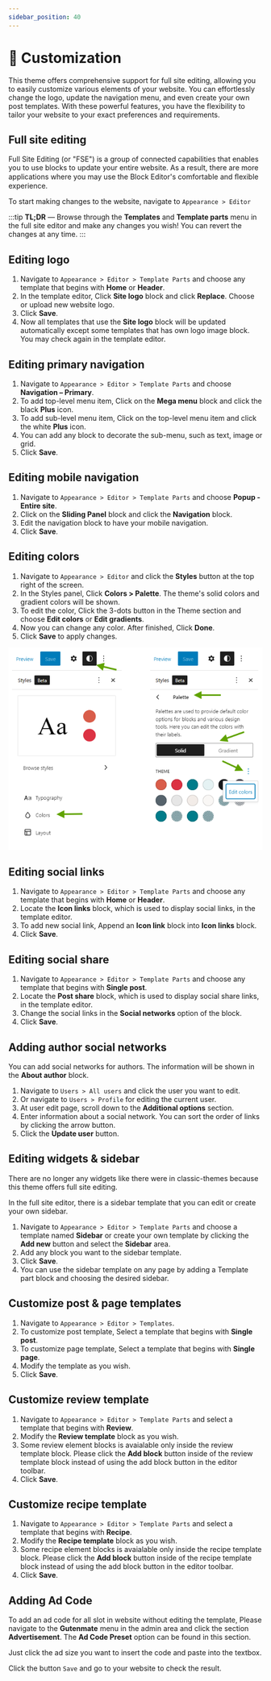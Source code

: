 ```yaml
---
sidebar_position: 40
---
```

# 🍱 Customization

This theme offers comprehensive support for full site editing, allowing you to easily customize various elements of your website. You can effortlessly change the logo, update the navigation menu, and even create your own post templates. With these powerful features, you have the flexibility to tailor your website to your exact preferences and requirements.

## Full site editing

Full Site Editing (or "FSE") is a group of connected capabilities that enables you to use blocks to update your entire website. As a result, there are more applications where you may use the Block Editor's comfortable and ﬂexible experience.

To start making changes to the website, navigate to `Appearance > Editor`

:::tip
**TL;DR** — Browse through the **Templates** and **Template parts** menu in the full site editor and make any changes you wish! You can revert the changes at any time.
:::

## Editing logo

1. Navigate to `Appearance > Editor > Template Parts` and choose any template that begins with **Home** or **Header**.
1. In the template editor, Click **Site logo** block and click **Replace**. Choose or upload new website logo.
1. Click **Save**.
1. Now all templates that use the **Site logo** block will be updated automatically except some templates that has own logo image block. You may check again in the template editor.

## Editing primary navigation

1. Navigate to `Appearance > Editor > Template Parts` and choose **Navigation – Primary**.
1. To add top-level menu item, Click on the **Mega menu** block and click the black **Plus** icon.
1. To add sub-level menu item, Click on the top-level menu item and click the white **Plus** icon.
1. You can add any block to decorate the sub-menu, such as text, image or grid.
1. Click **Save**.

## Editing mobile navigation

1. Navigate to `Appearance > Editor > Template Parts` and choose **Popup - Entire site**.
1. Click on the **Sliding Panel** block and click the **Navigation** block.
1. Edit the navigation block to have your mobile navigation.
1. Click **Save**.

## Editing colors

1. Navigate to `Appearance > Editor` and click the **Styles** button at the top right of the screen.
1. In the Styles panel, Click **Colors > Palette**. The theme's solid colors and gradient colors will be shown.
1. To edit the color, Click the 3-dots button in the Theme section and choose **Edit colors** or **Edit gradients**.
1. Now you can change any color. After finished, Click **Done**.
1. Click **Save** to apply changes.

![](edit-colors.png)

## Editing social links

1. Navigate to `Appearance > Editor > Template Parts` and choose any template that begins with **Home** or **Header**.
2. Locate the **Icon links** block, which is used to display social links, in the template editor.
3. To add new social link, Append an **Icon link** block into **Icon links** block.
4. Click **Save**.

## Editing social share

1. Navigate to `Appearance > Editor > Template Parts` and choose any template that begins with **Single post**.
2. Locate the **Post share** block, which is used to display social share links, in the template editor.
3. Change the social links in the **Social networks** option of the block.
4. Click **Save**.

## Adding author social networks

You can add social networks for authors. The information will be shown in the **About author** block.

1. Navigate to `Users > All users` and click the user you want to edit.
2. Or navigate to `Users > Profile` for editing the current user.
3. At user edit page, scroll down to the **Additional options** section.
4. Enter information about a social network. You can sort the order of links by clicking the arrow button.
5. Click the **Update user** button.

## Editing widgets & sidebar

There are no longer any widgets like there were in classic-themes because this theme offers full site editing.

In the full site editor, there is a sidebar template that you can edit or create your own sidebar.

1. Navigate to `Appearance > Editor > Template Parts` and choose a template named **Sidebar** or create your own template by clicking the **Add new** button and select the **Sidebar** area.
2. Add any block you want to the sidebar template.
3. Click **Save**.
4. You can use the sidebar template on any page by adding a Template part block and choosing the desired sidebar.

## Customize post & page templates

1. Navigate to `Appearance > Editor > Templates`.
2. To customize post template, Select a template that begins with **Single post**.
3. To customize page template, Select a template that begins with **Single page**.
4. Modify the template as you wish.
5. Click **Save**.

## Customize review template

1. Navigate to `Appearance > Editor > Template Parts` and select a template that begins with **Review**.
2. Modify the **Review template** block as you wish.
3. Some review element blocks is avaialable only inside the review template block. Please click the **Add block** button inside of the review template block instead of using the add block button in the editor toolbar.
4. Click **Save**.

## Customize recipe template

1. Navigate to `Appearance > Editor > Template Parts` and select a template that begins with **Recipe**.
2. Modify the **Recipe template** block as you wish.
3. Some recipe element blocks is avaialable only inside the recipe template block. Please click the **Add block** button inside of the recipe template block instead of using the add block button in the editor toolbar.
4. Click **Save**.

## Adding Ad Code

To add an ad code for all slot in website without editing the template, Please navigate to the **Gutenmate** menu in the admin area and click the section **Advertisement**. The **Ad Code Preset** option can be found in this section.

Just click the ad size you want to insert the code and paste into the textbox.

Click the button `Save` and go to your website to check the result.
